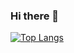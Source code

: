 ### Hi there 👋

[![Top Langs](https://github-readme-stats.vercel.app/api/top-langs/?username=LuisCampos97)](https://github.com/anuraghazra/github-readme-stats)

<!--
**LuisCampos97/LuisCampos97** is a ✨ _special_ ✨ repository because its `README.md` (this file) appears on your GitHub profile.

Here are some ideas to get you started:

- 🔭 I’m currently working on ...
- 🌱 I’m currently learning ...
- 👯 I’m looking to collaborate on ...
- 🤔 I’m looking for help with ...
- 💬 Ask me about ...
- 📫 How to reach me: ...
- 😄 Pronouns: ...
- ⚡ Fun fact: ...
-->

